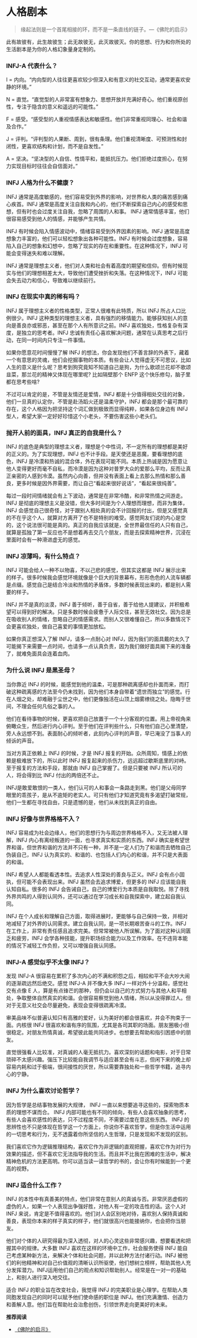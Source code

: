 # 人格剧本


> 缘起法则是一个首尾相接的环，而不是一条直线的链子。—《佛陀的启示》

此有故彼有，此生故彼生；此无故彼无，此灭故彼灭。你的思想、行为和你所处的生活剧本是为你的人格幻象量身定制的。

### INFJ-A 代表什么？

I = 内向。“内向型的人往往更喜欢较少但深入和有意义的社交互动，通常更喜欢安静的环境。”

N = 直觉。“直觉型的人非常富有想象力、思想开放并充满好奇心。他们重视原创性，专注于隐含的意义和遥远的可能性。”

F = 感受。“感受型的人重视情感表达和敏感性。他们非常重视同理心、社会和谐及合作。”

J = 评判。“评判型的人果断、周到，很有条理。他们重视清晰度、可预测性和封闭性，更喜欢结构和计划，而不是自发性。”

A = 坚决。“坚决型的人自信、性情平和，能抵抗压力。他们拒绝过度担心，在努力实现目标时往往会自信面对。”

### INFJ 人格为什么不健康？

INFJ 通常是高度敏感的，他们容易受到外界的影响，对世界和人类的痛苦感到痛心疾首。INFJ 通常是高度关注自我和内心的，他们不断探索自己内心的感受和思想，但有时也会过度关注自我，忽略了周围的人和事。 INFJ 通常情感丰富，他们很容易感受到他人的情感，并能够产生共情。

INFJ 有时候会陷入情感波动中，情绪容易受到外界因素的影响。INFJ 通常是高度想象力丰富的，他们可以轻松想象出各种可能性。INFJ 有时候会过度想象，容易陷入自己的想象和幻想中，忽略了现实的存在和重要性。在这种情况下，INFJ 可能会变得迷失和难以理解。

INFJ 通常是理想主义者，他们对人类和社会有着高度的期望和信仰。但有时候现实与他们的理想相差太大，导致他们遭受挫折和失落。在这种情况下，INFJ 可能会失去动力和信心，导致难以继续前行。

### INFJ 在现实中真的稀有吗？

INFJ 属于理想主义者的性格类型，正常人很难有此特质，所以 INFJ 所占人口比例很少。INFJ 这种类型的理想主义者，具有强烈的移情能力。能够获知别人的意向是善良亦或邪恶，甚至在那个人有所意识之前。INFJ 喜欢独处，性格复杂有深度，是独立的思考者。INFJ 忠诚有责任心喜欢解决问题，通常在认真思考之后行动，在同一时间内只专注一件事情。

如果你愿意花时间慢慢了解 INFJ 的想法，你会发现他们不善言辞的外表下，藏着一个有意思的灵魂，他们会挖掘事物的本质。有些会让人觉得虚无不可思议，比如人生的意义是什么呢？思考到狗究竟知不知道自己是狗，为什么歌颂兰花却不歌颂韭菜，那兰花的精神又体现在哪里呢? 比如隔壁那个 ENFP 这个快乐修勾，脑子里都在思考些啥?

不过可以肯定的是，不管是友情还是爱情，INFJ 都是十分值得相处交往的对象，他们一旦真的认定你，不管是赴汤蹈火还是温柔守护，INFJ 都会是那个最可靠的存在，这个人格因为把坚持这个词汇做到极致而显得纯粹，如果各位身边有 INFJ 型人，希望大家一定好好珍惜这个小老头，不要伤害这些小老头们。

### 抛开人前的面具，INFJ 真正的自我是什么？

INFJ 的底色是典型的理想主义者，理想是个中性词，不一定所有的理想都是美好的正义的。为了实现理想，INFJ 也不计手段。是天使还是恶魔，要看理想的底色，INFJ 是冷漠和热诚的混合体，外在表现可能不同。本质上热诚是因为愿意让他人变得更好而毫不自私，而冷漠是因为这种对普罗大众的爱那么平均，反而让真正亲密的人感到冷漠。虽然内心向善，但并没有表面上看上去那么热情和那么善良，更多时候是因外界需要，而让自己“看起来很好说话”，“看起来很纯善”。

每过一段时间情绪就会有上下波动，通常是在非常冷酷，和非常热情之间游走。INFJ 是彻底的理想主义是没错，但大多时间是为个人理想而理想，而非为集体，INFJ 会感觉自己很奇怪，对于跟别人相处真的会不计回报的付出，但是又感觉真的不在乎这个人，就算对方离开了也不是特别的难受。感觉网友们说的内心是空的，这个说法很可能是真的。真正的自我应该就是，全世界最信任的人只有自己，就算是孤独了第一反应也不是想着再去交几个朋友，而是去探索精神世界，沉浸在里面时会有一种滑进虚无的感觉。

### INFJ 凉薄吗，有什么特点？

INFJ 可能会给人一种不以物喜，不以己悲的感觉，但其实这都是 INFJ 展示出来的样子。很多时候我会感觉环境就像是个巨大的背景幕布，形形色色的人流车辆都是点缀。感觉自己是结合冷淡和热情的矛盾体，多数时候表现出来的，都是别人需要的样子。

INFJ 并不是真的淡漠，INFJ 善于倾听，善于自省，善于给他人提建议，并积极希望可以得到好的解决。只是多数时候会疲惫于人际交往，甚至无效社交。因为总是在吸收别人的情绪，忽略自己的情感需求。而别人又很难懂自己，所以多数情况下会更喜欢独处，做自己喜爱的事情更加放松。

如果你真正想深入了解 INFJ，请多一点耐心对 INFJ，因为我们的面具戴的太久了可能揭下来需要一点时间，也请多一点认真负责，因为我们做好面具揭下来的准备了，就难免面具会连着血肉。

### 为什么说 INFJ 是黑圣母？

当你靠近 INFJ 的时候，能感觉到他的温柔，可是那种疏离感却也扑面而来，而打破这种疏离感的方法至今仍未找到，因为他们本身自带着“遗世而独立”的感觉。行在人烟之处，却难融于尘世之中，他们更像独活在山顶上烟雾缭绕之处。隐晦于世间，不理会任何凡俗之事的人。

他们在看待事物的时候，更喜欢把自己放置于一个十分客观的位置。用上帝视角来俯瞰众生，然后进行内心评判。至于他们在评判些什么，只有他们自己心里清楚，旁人永远想不到。表面耐心的倾听者，此刻内心评判的声音，早已淹没了当事人的倾诉的声音。

当对方真正依赖上 INFJ 的时候，才是 INFJ 报复的开始。众所周知，情感上的依赖是极难放下的，所以此时 INFJ 报复起来的杀伤力，远远超过歇斯底里的对峙。至于报复的方法和手段，那就由 INFJ 自己掌握了。但是只要被 INFJ 所认可的人，将会得到比 INFJ 付出的两倍还不止。

INFJ是敢爱敢恨的一类人，他们认可的人和事会一条路走到黑。他们是父母同学眼里的乖孩子，是从不逾矩的老实人。可只有他们才知道究竟有多渴望打破常规，他们一生都在寻找自由，只是遗憾的是，他们从未找到真正的自由。

### INFJ 好像与世界格格不入？

INFJ 容易成为社会边缘人，他们的思想行为与周边世界格格不入，又无法被人理解，INFJ 内心有离经叛道的一面，也寻求真实和实质的东西。INFJ 确实是希望世界和谐，但世界和谐的方法并不只有一种，并不是一定人们为了和谐而去牺牲自己伪装自己，INFJ 认为真实的、和谐的、也包括人们内心的和谐，并不只是大表面的和谐。

INFJ 希望人人都能看透本性。去追求人性深处的善良与正义。INFJ 会有点小固执，但可能不会表现出来。INFJ 虽然会去追求博爱，但更多的 INFJ 应该能自我认知自私。很多的 INFJ 会告诫自己，自己的博爱行为本质是自我取悦。除了寻找外界共鸣的人得到认同外，还可以通过在学习成长和自我探索中，建立起自我认同。

INFJ 在个人成长和理解自己方面，取得进展时，更能够与自己保持一致，并相对地减轻了对外界的认同需求。建立自我认同，是一项长期艰苦奋斗的工作。INFJ 在工作上，非常有责任感且追求完美。但常常被他人所误解。为了面对这种认同匮乏和疲劳，INFJ 会学各种技能，提升职场综合能力以及工作效率。在不违背本能的情况下减轻工作负担，又可以增强自我认同感。

### INFJ-A 感觉似乎不太像 INFJ？

发现 INFJ-A 很容易在累积了多次内心的不满和积怨之后，相较和平不会大吵大闹的逐渐疏远然后绝交。感觉 INFJ-A 并不像大多 INFJ 一样对外十分温和，感觉社交有点像 E 人，算是有点锋芒的那种，但仍会以自己的方式努力与其他人和平相处，争取整体自然真实的和谐。会很容易察觉到他人情绪，所以从没得罪过人。但对于无意义社交会尽量避免，表现会变得很疏离冷漠。

审美品味不似普遍认知只有高雅的爱好，认为美好的都会很喜欢，并会不拘束于一面。内核很 INFJ 很喜欢和谐有序的氛围，尤其是各司其职的场面。朋友圈极小但很稳定。对朋友热情真诚，希望彼此能共同进步。也想要去帮助和指引困惑中的朋友。

直觉很强看人比较准，对真诚的人毫无抵抗力。喜欢深刻的话题和电影，对于日常琐碎不太感兴趣。强压下比较能自我调节与适应甚至会有斗志，但闲下来的晚上却容易内耗和过于极端，很间接性的厌世，所以需要靠独处和一些哲学书籍，追寻内心的宁静。

### INFJ 为什么喜欢讨论哲学？

因为哲学是总结事物发展的大规律， INFJ 一直以来想要追寻这些的，探索物质本质的理想不谋而合。 INFJ 内部可能也有不同的倾向，有些人会喜欢抽象的思考，有些人会喜欢感性的表达，只不过程度不同，不需要过度在意这些东西。 INFJ 的思辨性也不只是体现在哲学这一个方面上，你说你不喜欢哲学，但是你生活中运用的一切思考和行为，无不透露着你所坚信的人生哲理，只是发现和不发现的区别。

我们喜欢它作为逻辑推理结构，喜欢它作为非逻辑的直观把握，喜欢它作为对行为效果的描述，但不喜欢它无法指导我的生活。而且并不比我在困难的生活中，解决精神危机的方法更高明。你可以适当读一读哲学的书的，会让你有时候能到一个更高的视野。

### INFJ 适合什么工作？

INFJ 的本性中有真善美的特点，他们非常在意别人的真诚与否。非常厌恶虚假的虚伪的人，如果一个人表现出争强好胜，对他人有一定的攻击性的话。这个人对 INFJ 来说，肯定是不值得喜欢的。他们对人会区别地对待，喜欢别人保持真诚和善良，表现你本来的样子真实的样子，他们就很高兴也能接纳你，也会把你当朋友。

他们对个体的人研究得最为深入透彻，对人的心灵这些非常感兴趣，想要看透和把握其中的规律。大多数 INFJ 喜欢在这样的环境中工作，社会服务使得 INFJ 能自己考虑某种新方法，来解决个体和社会问题，并以此种方法付诸行动。INFJ 被他们的利他精神和对自己价值观的清晰认识所驱使，他们想树立榜样，帮助其他人充分发挥潜力。INFJ运用他们自己的观点和知识帮助别人。经常是在一对一的基础上，和别人进行深入地交往。

适合 INFJ 的职业旨在改变社会，我觉得 INFJ 的完美职业是心理学。在帮助人类同胞发现自己的同时可以赋予他们使命感的职位是 INFJ。他们充满激情、创造力和善解人意。他们旨在帮助社会治愈创伤，引领世界走向更美好的未来。

**推荐阅读**

- [《佛陀的启示》](https://nanda.online-dhamma.net/a-path-to-freedom/what-the-Buddha-taught/what-the-Buddha-taught-full/)



